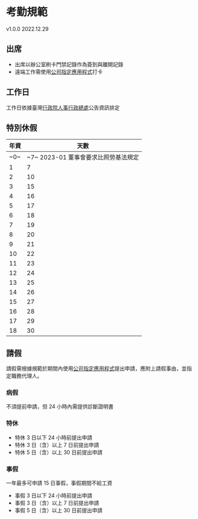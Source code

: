 # 考勤規範
v1.0.0 2022.12.29

## 出席
- 出席以辦公室刷卡門禁記錄作為簽到與離開記錄
- 遠端工作需使用[公司指定應用程式](https://marketing.pro.104.com.tw/guide/app/Download)打卡

## 工作日
工作日依據臺灣[行政院人事行政總處](https://www.dgpa.gov.tw/)公告資訊排定

## 特別休假
|年資|天數|
|---|---|
|~0~|~7~ 2023-01 董事會要求比照勞基法規定|
|1|7|
|2|10|
|3|15|
|4|16|
|5|17|
|6|18|
|7|19|
|8|20|
|9|21|
|10|22|
|11|23|
|12|24|
|13|25|
|14|26|
|15|27|
|16|28|
|17|29|
|18|30|

## 請假
請假需根據規範於期間內使用[公司指定應用程式](https://marketing.pro.104.com.tw/guide/app/Download)提出申請，應附上請假事由，並指定職務代理人。

### 病假
不須提前申請，但 24 小時內需提供診斷證明書

### 特休
- 特休 3 日以下 24 小時前提出申請
- 特休 3 日（含）以上 7 日前提出申請
- 特休 5 日（含）以上 30 日前提出申請

### 事假
一年最多可申請 15 日事假，事假期間不給工資
- 事假 3 日以下 24 小時前提出申請
- 事假 3 日（含）以上 7 日前提出申請
- 事假 5 日（含）以上 30 日前提出申請
